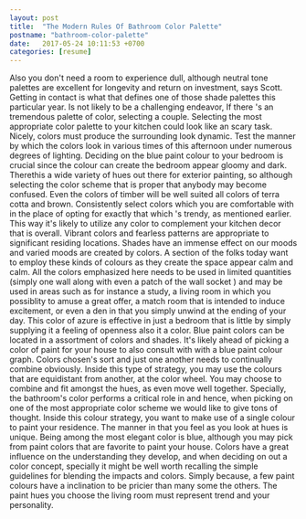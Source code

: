 ```yaml
---
layout: post
title:  "The Modern Rules Of Bathroom Color Palette"
postname: "bathroom-color-palette"
date:   2017-05-24 10:11:53 +0700
categories: [resume]
---
```

Also you don't need a room to experience dull, although neutral tone palettes are excellent for longevity and return on investment, says Scott. Getting in contact is what that defines one of those shade palettes this particular year. Is not likely to be a challenging endeavor, If there 's an tremendous palette of color, selecting a couple. Selecting the most appropriate color palette to your kitchen could look like an scary task. Nicely, colors must produce the surrounding look dynamic. Test the manner by which the colors look in various times of this afternoon under numerous degrees of lighting. Deciding on the blue paint colour to your bedroom is crucial since the colour can create the bedroom appear gloomy and dark. Therethis a wide variety of hues out there for exterior painting, so although selecting the color scheme that is proper that anybody may become confused. Even the colors of timber will be well suited all colors of terra cotta and brown. Consistently select colors which you are comfortable with in the place of opting for exactly that which 's trendy, as mentioned earlier. This way it's likely to utilize any color to complement your kitchen decor that is overall. Vibrant colors and fearless patterns are appropriate to significant residing locations. Shades have an immense effect on our moods and varied moods are created by colors. A section of the folks today want to employ these kinds of colours as they create the space appear calm and calm. All the colors emphasized here needs to be used in limited quantities (simply one wall along with even a patch of the wall socket ) and may be used in areas such as for instance a study, a living room in which you possiblity to amuse a great offer, a match room that is intended to induce excitement, or even a den in that you simply unwind at the ending of your day. This color of azure is effective in just a bedroom that is little by simply supplying it a feeling of openness also it a color. Blue paint colors can be located in a assortment of colors and shades. It's likely ahead of picking a color of paint for your house to also consult with with a blue paint colour graph. Colors chosen's sort and just one another needs to continually combine obviously. Inside this type of strategy, you may use the colours that are equidistant from another, at the color wheel. You may choose to combine and fit amongst the hues, as even move well together. Specially, the bathroom's color performs a critical role in and hence, when picking on one of the most appropriate color scheme we would like to give tons of thought. Inside this colour strategy, you want to make use of a single colour to paint your residence. The manner in that you feel as you look at hues is unique. Being among the most elegant color is blue, although you may pick from paint colors that are favorite to paint your house. Colors have a great influence on the understanding they develop, and when deciding on out a color concept, specially it might be well worth recalling the simple guidelines for blending the impacts and colors. Simply because, a few paint colours have a inclination to be pricier than many some the others. The paint hues you choose the living room must represent trend and your personality.
